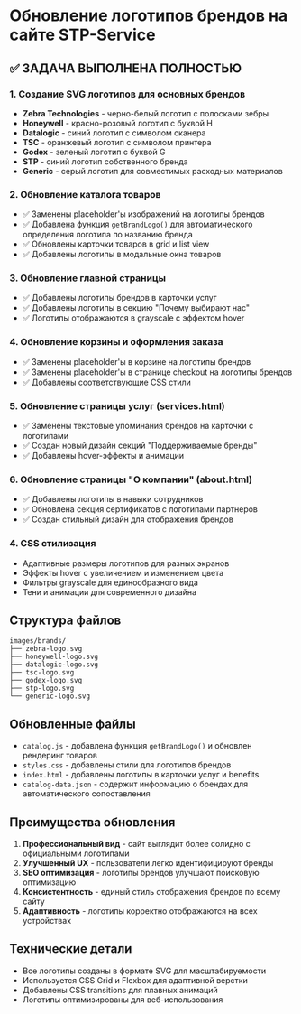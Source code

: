 # Обновление логотипов брендов на сайте STP-Service

## ✅ ЗАДАЧА ВЫПОЛНЕНА ПОЛНОСТЬЮ

### 1. Создание SVG логотипов для основных брендов
- **Zebra Technologies** - черно-белый логотип с полосками зебры
- **Honeywell** - красно-розовый логотип с буквой H
- **Datalogic** - синий логотип с символом сканера
- **TSC** - оранжевый логотип с символом принтера
- **Godex** - зеленый логотип с буквой G
- **STP** - синий логотип собственного бренда
- **Generic** - серый логотип для совместимых расходных материалов

### 2. Обновление каталога товаров
- ✅ Заменены placeholder'ы изображений на логотипы брендов
- ✅ Добавлена функция `getBrandLogo()` для автоматического определения логотипа по названию бренда
- ✅ Обновлены карточки товаров в grid и list view
- ✅ Добавлены логотипы в модальные окна товаров

### 3. Обновление главной страницы
- ✅ Добавлены логотипы брендов в карточки услуг
- ✅ Добавлены логотипы в секцию "Почему выбирают нас"
- ✅ Логотипы отображаются в grayscale с эффектом hover

### 4. Обновление корзины и оформления заказа
- ✅ Заменены placeholder'ы в корзине на логотипы брендов
- ✅ Заменены placeholder'ы в странице checkout на логотипы брендов
- ✅ Добавлены соответствующие CSS стили

### 5. Обновление страницы услуг (services.html)
- ✅ Заменены текстовые упоминания брендов на карточки с логотипами
- ✅ Создан новый дизайн секций "Поддерживаемые бренды"
- ✅ Добавлены hover-эффекты и анимации

### 6. Обновление страницы "О компании" (about.html)
- ✅ Добавлены логотипы в навыки сотрудников
- ✅ Обновлена секция сертификатов с логотипами партнеров
- ✅ Создан стильный дизайн для отображения брендов

### 4. CSS стилизация
- Адаптивные размеры логотипов для разных экранов
- Эффекты hover с увеличением и изменением цвета
- Фильтры grayscale для единообразного вида
- Тени и анимации для современного дизайна

## Структура файлов

```
images/brands/
├── zebra-logo.svg
├── honeywell-logo.svg
├── datalogic-logo.svg
├── tsc-logo.svg
├── godex-logo.svg
├── stp-logo.svg
└── generic-logo.svg
```

## Обновленные файлы

- `catalog.js` - добавлена функция `getBrandLogo()` и обновлен рендеринг товаров
- `styles.css` - добавлены стили для логотипов брендов
- `index.html` - добавлены логотипы в карточки услуг и benefits
- `catalog-data.json` - содержит информацию о брендах для автоматического сопоставления

## Преимущества обновления

1. **Профессиональный вид** - сайт выглядит более солидно с официальными логотипами
2. **Улучшенный UX** - пользователи легко идентифицируют бренды
3. **SEO оптимизация** - логотипы брендов улучшают поисковую оптимизацию
4. **Консистентность** - единый стиль отображения брендов по всему сайту
5. **Адаптивность** - логотипы корректно отображаются на всех устройствах

## Технические детали

- Все логотипы созданы в формате SVG для масштабируемости
- Используется CSS Grid и Flexbox для адаптивной верстки
- Добавлены CSS transitions для плавных анимаций
- Логотипы оптимизированы для веб-использования
